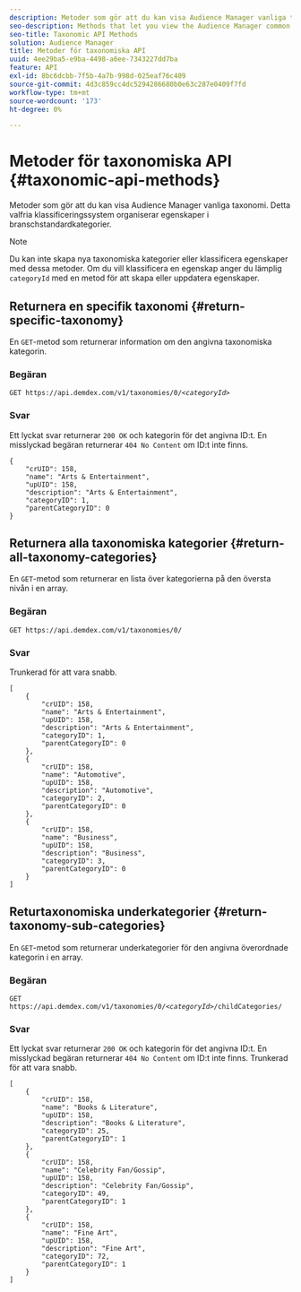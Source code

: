 ```yaml
---
description: Metoder som gör att du kan visa Audience Manager vanliga taxonomi. Detta valfria klassificeringssystem organiserar egenskaper i branschstandardkategorier.
seo-description: Methods that let you view the Audience Manager common taxonomy. This optional classification scheme organizes traits into industry standard categories.
seo-title: Taxonomic API Methods
solution: Audience Manager
title: Metoder för taxonomiska API
uuid: 4ee29ba5-e9ba-4498-a6ee-7343227dd7ba
feature: API
exl-id: 8bc6dcbb-7f5b-4a7b-998d-025eaf76c409
source-git-commit: 4d3c859cc4dc5294286680b0e63c287e0409f7fd
workflow-type: tm+mt
source-wordcount: '173'
ht-degree: 0%

---
```


# Metoder för taxonomiska API {#taxonomic-api-methods}

Metoder som gör att du kan visa Audience Manager vanliga taxonomi. Detta valfria klassificeringssystem organiserar egenskaper i branschstandardkategorier.

<!-- c_rest_api_taxonomy.xml -->

>[!NOTE]
>
>Du kan inte skapa nya taxonomiska kategorier eller klassificera egenskaper med dessa metoder. Om du vill klassificera en egenskap anger du lämplig `categoryId` med en metod för att skapa eller uppdatera egenskaper.

## Returnera en specifik taxonomi {#return-specific-taxonomy}

En `GET`-metod som returnerar information om den angivna taxonomiska kategorin.

<!-- r_rest_api_taxonomy.xml -->

### Begäran

`GET https://api.demdex.com/v1/taxonomies/0/`*`<categoryId>`*

### Svar

Ett lyckat svar returnerar `200 OK` och kategorin för det angivna ID:t. En misslyckad begäran returnerar `404 No Content` om ID:t inte finns.

```
{
    "crUID": 158,
    "name": "Arts & Entertainment",
    "upUID": 158,
    "description": "Arts & Entertainment",
    "categoryID": 1,
    "parentCategoryID": 0
}
```

## Returnera alla taxonomiska kategorier {#return-all-taxonomy-categories}

En `GET`-metod som returnerar en lista över kategorierna på den översta nivån i en array.

<!-- r_rest_api_taxonomies.xml -->

### Begäran

`GET https://api.demdex.com/v1/taxonomies/0/`

### Svar

Trunkerad för att vara snabb.

```
[
    {
        "crUID": 158,
        "name": "Arts & Entertainment",
        "upUID": 158,
        "description": "Arts & Entertainment",
        "categoryID": 1,
        "parentCategoryID": 0
    },
    {
        "crUID": 158,
        "name": "Automotive",
        "upUID": 158,
        "description": "Automotive",
        "categoryID": 2,
        "parentCategoryID": 0
    },
    {
        "crUID": 158,
        "name": "Business",
        "upUID": 158,
        "description": "Business",
        "categoryID": 3,
        "parentCategoryID": 0
    }
]
```

## Returtaxonomiska underkategorier {#return-taxonomy-sub-categories}

En `GET`-metod som returnerar underkategorier för den angivna överordnade kategorin i en array.

<!-- r_rest_api_taxonomy_sub.xml -->

### Begäran

`GET https://api.demdex.com/v1/taxonomies/0/`*`<categoryId>`*`/childCategories/`

### Svar

Ett lyckat svar returnerar `200 OK` och kategorin för det angivna ID:t. En misslyckad begäran returnerar `404 No Content` om ID:t inte finns. Trunkerad för att vara snabb.

```
[
    {
        "crUID": 158,
        "name": "Books & Literature",
        "upUID": 158,
        "description": "Books & Literature",
        "categoryID": 25,
        "parentCategoryID": 1
    },
    {
        "crUID": 158,
        "name": "Celebrity Fan/Gossip",
        "upUID": 158,
        "description": "Celebrity Fan/Gossip",
        "categoryID": 49,
        "parentCategoryID": 1
    },
    {
        "crUID": 158,
        "name": "Fine Art",
        "upUID": 158,
        "description": "Fine Art",
        "categoryID": 72,
        "parentCategoryID": 1
    }
]
```
